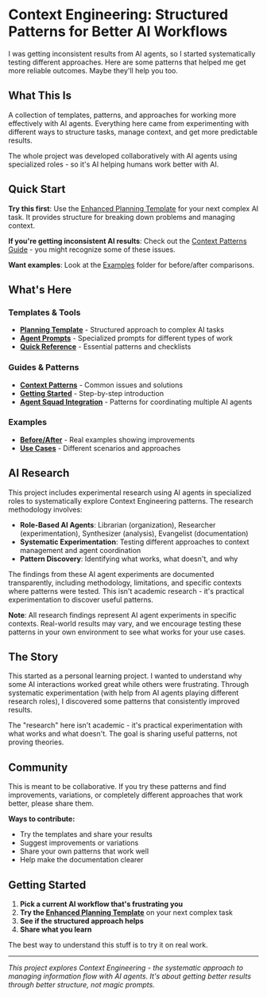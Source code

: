 # Context Engineering: Structured Patterns for Better AI Workflows

I was getting inconsistent results from AI agents, so I started systematically testing different approaches. Here are some patterns that helped me get more reliable outcomes. Maybe they'll help you too.

## What This Is

A collection of templates, patterns, and approaches for working more effectively with AI agents. Everything here came from experimenting with different ways to structure tasks, manage context, and get more predictable results.

The whole project was developed collaboratively with AI agents using specialized roles - so it's AI helping humans work better with AI.

## Quick Start

**Try this first**: Use the [Enhanced Planning Template](./templates/planning-template.json) for your next complex AI task. It provides structure for breaking down problems and managing context.

**If you're getting inconsistent AI results**: Check out the [Context Patterns Guide](./guides/context-patterns.md) - you might recognize some of these issues.

**Want examples**: Look at the [Examples](./examples/) folder for before/after comparisons.

## What's Here

### Templates & Tools
- **[Planning Template](./templates/planning-template.json)** - Structured approach to complex AI tasks
- **[Agent Prompts](./templates/agent-prompts/)** - Specialized prompts for different types of work
- **[Quick Reference](./guides/quick-reference.md)** - Essential patterns and checklists

### Guides & Patterns
- **[Context Patterns](./guides/context-patterns.md)** - Common issues and solutions
- **[Getting Started](./guides/getting-started.md)** - Step-by-step introduction
- **[Agent Squad Integration](./examples/agent-squad-integration.md)** - Patterns for coordinating multiple AI agents

### Examples
- **[Before/After](./examples/)** - Real examples showing improvements
- **[Use Cases](./examples/use-cases/)** - Different scenarios and approaches

## AI Research

This project includes experimental research using AI agents in specialized roles to systematically explore Context Engineering patterns. The research methodology involves:

- **Role-Based AI Agents**: Librarian (organization), Researcher (experimentation), Synthesizer (analysis), Evangelist (documentation)
- **Systematic Experimentation**: Testing different approaches to context management and agent coordination
- **Pattern Discovery**: Identifying what works, what doesn't, and why

The findings from these AI agent experiments are documented transparently, including methodology, limitations, and specific contexts where patterns were tested. This isn't academic research - it's practical experimentation to discover useful patterns.

**Note**: All research findings represent AI agent experiments in specific contexts. Real-world results may vary, and we encourage testing these patterns in your own environment to see what works for your use cases.

## The Story

This started as a personal learning project. I wanted to understand why some AI interactions worked great while others were frustrating. Through systematic experimentation (with help from AI agents playing different research roles), I discovered some patterns that consistently improved results.

The "research" here isn't academic - it's practical experimentation with what works and what doesn't. The goal is sharing useful patterns, not proving theories.

## Community

This is meant to be collaborative. If you try these patterns and find improvements, variations, or completely different approaches that work better, please share them.

**Ways to contribute:**
- Try the templates and share your results
- Suggest improvements or variations
- Share your own patterns that work well
- Help make the documentation clearer

## Getting Started

1. **Pick a current AI workflow that's frustrating you**
2. **Try the [Enhanced Planning Template](./templates/planning-template.json)** on your next complex task
3. **See if the structured approach helps**
4. **Share what you learn**

The best way to understand this stuff is to try it on real work.

---

*This project explores Context Engineering - the systematic approach to managing information flow with AI agents. It's about getting better results through better structure, not magic prompts.*